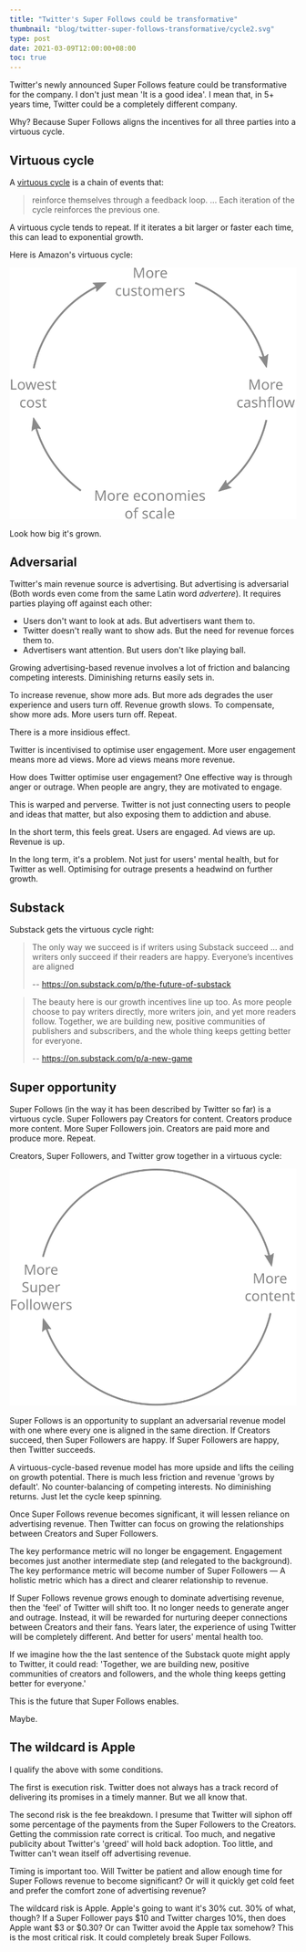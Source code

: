 ```yaml
---
title: "Twitter's Super Follows could be transformative"
thumbnail: "blog/twitter-super-follows-transformative/cycle2.svg"
type: post
date: 2021-03-09T12:00:00+08:00
toc: true
---
```


Twitter's newly announced Super Follows feature could be transformative for the company. I don't just mean 'It is a good idea'. I mean that, in 5+ years time, Twitter could be a completely different company.

Why? Because Super Follows aligns the incentives for all three parties into a virtuous cycle.

<!--more-->

## Virtuous cycle

A [virtuous cycle](https://en.wikipedia.org/wiki/Virtuous_circle_and_vicious_circle) is a chain of events that:

> reinforce themselves through a feedback loop. ... Each iteration of the cycle reinforces the previous one.

A virtuous cycle tends to repeat. If it iterates a bit larger or faster each time, this can lead to exponential growth.

Here is Amazon's virtuous cycle:

![Amazon's virtuous cycle](cycle1.svg)

Look how big it's grown.

## Adversarial

Twitter's main revenue source is advertising. But advertising is adversarial (Both words even come from the same Latin word _advertere_). It requires parties playing off against each other:

* Users don't want to look at ads. But advertisers want them to.
* Twitter doesn't really want to show ads. But the need for revenue forces them to.
* Advertisers want attention. But users don't like playing ball.

Growing advertising-based revenue involves a lot of friction and balancing competing interests. Diminishing returns easily sets in.

To increase revenue, show more ads. But more ads degrades the user experience and users turn off. Revenue growth slows. To compensate, show more ads. More users turn off. Repeat.

There is a more insidious effect.

Twitter is incentivised to optimise user engagement. More user engagement means more ad views. More ad views means more revenue.

How does Twitter optimise user engagement? One effective way is through anger or outrage. When people are angry, they are motivated to engage.

This is warped and perverse. Twitter is not just connecting users to people and ideas that matter, but also exposing them to addiction and abuse.

In the short term, this feels great. Users are engaged. Ad views are up. Revenue is up.

In the long term, it's a problem. Not just for users' mental health, but for Twitter as well. Optimising for outrage presents a headwind on further growth.

## Substack

Substack gets the virtuous cycle right:

> The only way we succeed is if writers using Substack succeed ... and writers only succeed if their readers are happy. Everyone’s incentives are aligned
>
> -- https://on.substack.com/p/the-future-of-substack

> The beauty here is our growth incentives line up too. As more people choose to pay writers directly, more writers join, and yet more readers follow. Together, we are building new, positive communities of publishers and subscribers, and the whole thing keeps getting better for everyone. 
>
> -- https://on.substack.com/p/a-new-game

## Super opportunity

Super Follows (in the way it has been described by Twitter so far) is a virtuous cycle. Super Followers pay Creators for content. Creators produce more content. More Super Followers join. Creators are paid more and produce more. Repeat. 

Creators, Super Followers, and Twitter grow together in a virtuous cycle:

![Super Followers virtuous cycle](cycle2.svg)

Super Follows is an opportunity to supplant an adversarial revenue model with one where every one is aligned in the same direction. If Creators succeed, then Super Followers are happy. If Super Followers are happy, then Twitter succeeds.

A virtuous-cycle-based revenue model has more upside and lifts the ceiling on growth potential. There is much less friction and revenue 'grows by default'. No counter-balancing of competing interests. No diminishing returns. Just let the cycle keep spinning.

Once Super Follows revenue becomes significant, it will lessen reliance on advertising revenue. Then Twitter can focus on growing the relationships between Creators and Super Followers.

The key performance metric will no longer be engagement. Engagement becomes just another intermediate step (and relegated to the background). The key performance metric will become number of Super Followers &mdash; A holistic metric which has a direct and clearer relationship to revenue.

If Super Follows revenue grows enough to dominate advertising revenue, then the 'feel' of Twitter will shift too. It no longer needs to generate anger and outrage. Instead, it will be rewarded for nurturing deeper connections between Creators and their fans. Years later, the experience of using Twitter will be completely different. And better for users' mental health too.

If we imagine how the the last sentence of the Substack quote might apply to Twitter, it could read: 'Together, we are building new, positive communities of creators and followers, and the whole thing keeps getting better for everyone.'

This is the future that Super Follows enables.

Maybe.

## The wildcard is Apple

I qualify the above with some conditions.

The first is execution risk. Twitter does not always has a track record of delivering its promises in a timely manner. But we all know that.

The second risk is the fee breakdown. I presume that Twitter will siphon off some percentage of the payments from the Super Followers to the Creators. Getting the commission rate correct is critical. Too much, and negative publicity about Twitter's 'greed' will hold back adoption. Too little, and Twitter can't wean itself off advertising revenue.

Timing is important too. Will Twitter be patient and allow enough time for Super Follows revenue to become significant? Or will it quickly get cold feet and prefer the comfort zone of advertising revenue?

The wildcard risk is Apple. Apple's going to want it's 30% cut. 30% of what, though? If a Super Follower pays $10 and Twitter charges 10%, then does Apple want $3 or $0.30? Or can Twitter avoid the Apple tax somehow? This is the most critical risk. It could completely break Super Follows.
